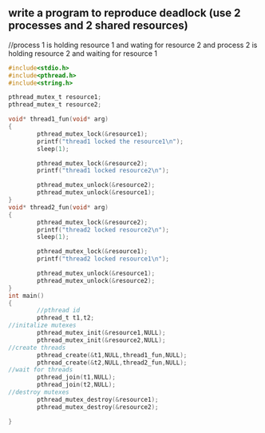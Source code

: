 ## write a program to reproduce deadlock (use 2 processes and 2 shared resources)
//process 1 is holding resource 1 and wating for resource 2 and process 2 is holding resource 2 and waiting for resource 1
```c
#include<stdio.h>
#include<pthread.h>
#include<string.h>

pthread_mutex_t resource1;
pthread_mutex_t resource2;

void* thread1_fun(void* arg)
{
        pthread_mutex_lock(&resource1);
        printf("thread1 locked the resource1\n");
        sleep(1);

        pthread_mutex_lock(&resource2);
        printf("thread1 locked resource2\n");

        pthread_mutex_unlock(&resource2);
        pthread_mutex_unlock(&resource1);
}
void* thread2_fun(void* arg)
{
        pthread_mutex_lock(&resource2);
        printf("thread2 locked resource2\n");
        sleep(1);

        pthread_mutex_lock(&resource1);
        printf("thread2 locked resource1\n");

        pthread_mutex_unlock(&resource1);
        pthread_mutex_unlock(&resource2);
}
int main()
{
        //pthread id
        pthread_t t1,t2;
//initalize mutexes
        pthread_mutex_init(&resource1,NULL);
        pthread_mutex_init(&resource2,NULL);
//create threads
        pthread_create(&t1,NULL,thread1_fun,NULL);
        pthread_create(&t2,NULL,thread2_fun,NULL);
//wait for threads
        pthread_join(t1,NULL);
        pthread_join(t2,NULL);
//destroy mutexes
        pthread_mutex_destroy(&resource1);
        pthread_mutex_destroy(&resource2);

}
```
